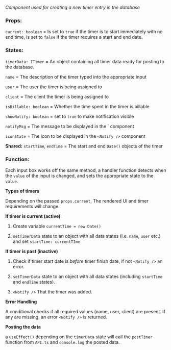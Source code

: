 _Component used for creating a new timer entry in the database_

### Props:
`current: boolean` = Is set to `true` if the timer is to start immediately with no end time,
is set to `false` if the timer requires a start and end date.

### States:

`timerData: ITimer` = An object containing all timer data ready for posting to the database.

`name` = The description of the timer typed into the appropriate input

`user` = The user the timer is being assigned to

`client` = The client the timer is being assigned to

`isBillable: boolean` = Whether the time spent in the timer is billable 

`showNotify: boolean` = set to `true` to make notification visible

`notifyMsg` = The message to be displayed in the `<Notify /> component

`iconState` = The icon to be displayed in the `<Notify />` component

**Shared:** `startTime`, `endTime` = The start and end `Date()` objects of the timer


### Function:

Each input box works off the same method, a handler function detects when the `value` of the input is changed, and sets the appropriate
state to the `value`.

**Types of timers**

Depending on the passed `props.current`, The rendered UI and timer requirements will change.

__If timer is current (active)__:

1. Create variable `currentTime = new Date()`

2. `setTimerData` state to an object with all data states (i.e. `name`, `user` etc.) and set `startTime: currentTIme`


__If timer is past (inactive)__

1. Check if timer start date is _before_ timer finish date, if not `<Notify />` an error.

2. `setTimerData` state to an object with all data states (including `startTime` and `endTime` states).

3. `<Notify />` That the timer was added.

**Error Handling**

A conditional checks if all required values (name, user, client) are present.
If any are missing, an error `<Notify />` is returned.


**Posting the data**

a `useEffect()` depending on the `timerData` state will call the `postTimer` function 
from `API.ts` and `console.log` the posted data.